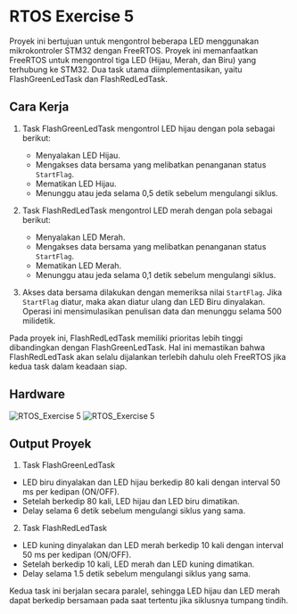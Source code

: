 # RTOS Exercise 5

Proyek ini bertujuan untuk mengontrol beberapa LED menggunakan mikrokontroler STM32 dengan FreeRTOS. Proyek ini memanfaatkan FreeRTOS untuk mengontrol tiga LED (Hijau, Merah, dan Biru) yang terhubung ke STM32. Dua task utama diimplementasikan, yaitu FlashGreenLedTask dan FlashRedLedTask.

## Cara Kerja

1. Task FlashGreenLedTask mengontrol LED hijau dengan pola sebagai berikut:
   - Menyalakan LED Hijau.
   - Mengakses data bersama yang melibatkan penanganan status `StartFlag`.
   - Mematikan LED Hijau.
   - Menunggu atau jeda selama 0,5 detik sebelum mengulangi siklus.

2. Task FlashRedLedTask mengontrol LED merah dengan pola sebagai berikut:
   - Menyalakan LED Merah.
   - Mengakses data bersama yang melibatkan penanganan status `StartFlag`.
   - Mematikan LED Merah.
   - Menunggu atau jeda selama 0,1 detik sebelum mengulangi siklus.

3. Akses data bersama dilakukan dengan memeriksa nilai `StartFlag`. Jika `StartFlag` diatur, maka akan diatur ulang dan LED Biru dinyalakan. Operasi ini mensimulasikan penulisan data dan menunggu selama 500 milidetik.

Pada proyek ini, FlashRedLedTask memiliki prioritas lebih tinggi dibandingkan dengan FlashGreenLedTask. Hal ini memastikan bahwa FlashRedLedTask akan selalu dijalankan terlebih dahulu oleh FreeRTOS jika kedua task dalam keadaan siap.


## Hardware
![RTOS_Exercise 5](https://github.com/user-attachments/assets/dd364f0a-ee93-4936-a21f-9596993b4f7c)
![RTOS_Exercise 5](https://github.com/user-attachments/assets/7eb56810-4198-4df8-9887-998e2bb24fa1)


## Output Proyek
1. Task FlashGreenLedTask
- LED biru dinyalakan dan LED hijau berkedip 80 kali dengan interval 50 ms per kedipan (ON/OFF).
- Setelah berkedip 80 kali, LED hijau dan LED biru dimatikan.
- Delay selama 6 detik sebelum mengulangi siklus yang sama.
2. Task FlashRedLedTask
- LED kuning dinyalakan dan LED merah berkedip 10 kali dengan interval 50 ms per kedipan (ON/OFF).
- Setelah berkedip 10 kali, LED merah dan LED kuning dimatikan.
- Delay selama 1.5 detik sebelum mengulangi siklus yang sama.

Kedua task ini berjalan secara paralel, sehingga LED hijau dan LED merah dapat berkedip bersamaan pada saat tertentu jika siklusnya tumpang tindih.
